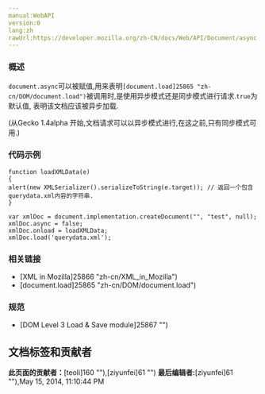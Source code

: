 ```yaml
---
manual:WebAPI
version:0
lang:zh
rawUrl:https://developer.mozilla.org/zh-CN/docs/Web/API/Document/async
---
```





### 概述<a name="概述"></a>


`document.async`可以被赋值,用来表明`[document.load]25865 "zh-cn/DOM/document.load")`被调用时,是使用异步模式还是同步模式进行请求.`true`为默认值, 表明该文档应该被异步加载.



(从Gecko 1.4alpha 开始,文档请求可以以异步模式进行,在这之前,只有同步模式可用.)


### 代码示例<a name="Code_example"></a>

```
function loadXMLData(e)
{
alert(new XMLSerializer().serializeToString(e.target)); // 返回一个包含querydata.xml内容的字符串.
}

var xmlDoc = document.implementation.createDocument("", "test", null);
xmlDoc.async = false;
xmlDoc.onload = loadXMLData;
xmlDoc.load('querydata.xml');
```

### 相关链接<a name="See_also"></a>

* [XML in Mozilla]25866 "zh-cn/XML_in_Mozilla")
* [document.load]25865 "zh-cn/DOM/document.load")

### 规范<a name="Specification"></a>

* [DOM Level 3 Load &amp; Save module]25867 "")



## 文档标签和贡献者
**此页面的贡献者：**[teoli]160 ""),[ziyunfei]61 "")
**最后编辑者:**[ziyunfei]61 ""),<time>May 15, 2014, 11:10:44 PM</time>


